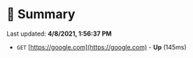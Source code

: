 # 📖 Summary
Last updated: **4/8/2021, 1:56:37 PM**

- `GET` [https://google.com](https://google.com) - **Up** (145ms)
